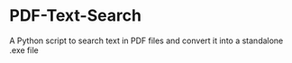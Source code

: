 # PDF-Text-Search
A Python script to search text in PDF files and convert it into a standalone .exe file
